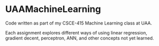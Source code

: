 # UAAMachineLearning

Code written as part of my CSCE-415 Machine Learning class at UAA.

Each assignment explores different ways of using linear regression, gradient decent, perceptron, ANN, and other concepts not yet learned.
